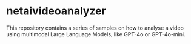 # netaivideoanalyzer
This repository contains a series of samples on how to analyse a video using multimodal Large Language Models, like GPT-4o or GPT-4o-mini.
